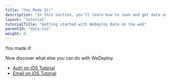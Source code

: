 ```yaml
---
title: "You Made It!"
description: "In this section, you'll learn how to save and get data on iOS using the WeDeploy Swift API Client."
layout: "tutorial"
tutorialTitle: "Getting started with WeDeploy Data on the web"
parentId: "data-ios"
weight: 8
---
```


<div class="notfound">
	<div class="notfound-icon">
		<span class="icon-16-thumb-up"></span>
	</div>
	<p class="notfound-text">You made it!</p>
	<p>Now discover what else you can do with WeDeploy.</p>
	<ul class="checklist">
		<li><a href="/tutorials/auth-ios/get-started/">Auth on iOS Tutorial</a></li>
		<li><a href="/tutorials/email-ios/get-started/">Email on iOS Tutorial</a></li>
	</ul>
</div>
